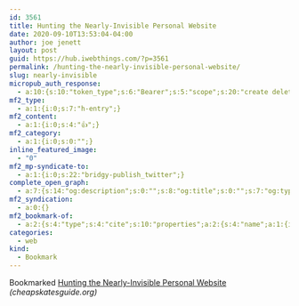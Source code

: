 ```yaml
---
id: 3561
title: Hunting the Nearly-Invisible Personal Website
date: 2020-09-10T13:53:04-04:00
author: joe jenett
layout: post
guid: https://hub.iwebthings.com/?p=3561
permalink: /hunting-the-nearly-invisible-personal-website/
slug: nearly-invisible
micropub_auth_response:
  - a:10:{s:10:"token_type";s:6:"Bearer";s:5:"scope";s:20:"create delete update";s:2:"me";s:27:"https://hub.iwebthings.com/";s:9:"issued_by";s:54:"https://hub.iwebthings.com/wp-json/indieauth/1.0/token";s:9:"client_id";s:20:"https://omnibear.com";s:11:"client_name";s:8:"Omnibear";s:11:"client_icon";s:29:"https://omnibear.com/logo.svg";s:9:"issued_at";i:1591353809;s:4:"user";i:1;s:13:"last_accessed";i:1599760139;}
mf2_type:
  - a:1:{i:0;s:7:"h-entry";}
mf2_content:
  - a:1:{i:0;s:4:"👍";}
mf2_category:
  - a:1:{i:0;s:0:"";}
inline_featured_image:
  - "0"
mf2_mp-syndicate-to:
  - a:1:{i:0;s:22:"bridgy-publish_twitter";}
complete_open_graph:
  - a:7:{s:14:"og:description";s:0:"";s:8:"og:title";s:0:"";s:7:"og:type";s:0:"";s:12:"twitter:card";s:7:"summary";s:15:"twitter:creator";s:0:"";s:19:"twitter:description";s:0:"";s:8:"og:image";s:0:"";}
mf2_syndication:
  - a:0:{}
mf2_bookmark-of:
  - a:2:{s:4:"type";s:4:"cite";s:10:"properties";a:2:{s:4:"name";a:1:{i:0;s:45:"Hunting the Nearly-Invisible Personal Website";}s:3:"url";a:1:{i:0;s:67:"https://cheapskatesguide.org/articles/personal-website-hunting.html";}}}
categories:
  - web
kind:
  - Bookmark
---
```

Bookmarked [Hunting the Nearly-Invisible Personal Website](https://cheapskatesguide.org/articles/personal-website-hunting.html) _(cheapskatesguide.org)_